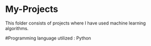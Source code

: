# My-Projects
This folder consists of projects where I have used machine learning algorithms.

#Programming language utilized :
Python
